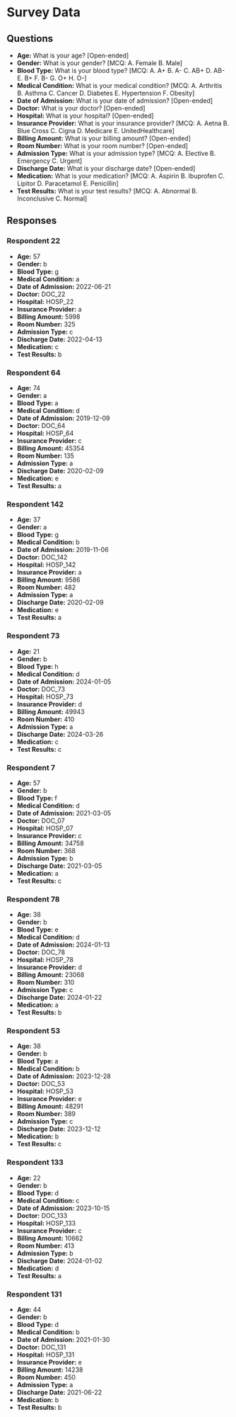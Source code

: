# Survey Data

## Questions

- **Age:** What is your age? [Open-ended]
- **Gender:** What is your gender? [MCQ: A. Female B. Male]
- **Blood Type:** What is your blood type? [MCQ: A. A+ B. A- C. AB+ D. AB- E. B+ F. B- G. O+ H. O-]
- **Medical Condition:** What is your medical condition? [MCQ: A. Arthritis B. Asthma C. Cancer D. Diabetes E. Hypertension F. Obesity]
- **Date of Admission:** What is your date of admission? [Open-ended]
- **Doctor:** What is your doctor? [Open-ended]
- **Hospital:** What is your hospital? [Open-ended]
- **Insurance Provider:** What is your insurance provider? [MCQ: A. Aetna B. Blue Cross C. Cigna D. Medicare E. UnitedHealthcare]
- **Billing Amount:** What is your billing amount? [Open-ended]
- **Room Number:** What is your room number? [Open-ended]
- **Admission Type:** What is your admission type? [MCQ: A. Elective B. Emergency C. Urgent]
- **Discharge Date:** What is your discharge date? [Open-ended]
- **Medication:** What is your medication? [MCQ: A. Aspirin B. Ibuprofen C. Lipitor D. Paracetamol E. Penicillin]
- **Test Results:** What is your test results? [MCQ: A. Abnormal B. Inconclusive C. Normal]

## Responses

### Respondent 22

- **Age:** 57
- **Gender:** b
- **Blood Type:** g
- **Medical Condition:** a
- **Date of Admission:** 2022-06-21
- **Doctor:** DOC_22
- **Hospital:** HOSP_22
- **Insurance Provider:** a
- **Billing Amount:** 5998
- **Room Number:** 325
- **Admission Type:** c
- **Discharge Date:** 2022-04-13
- **Medication:** c
- **Test Results:** b

### Respondent 64

- **Age:** 74
- **Gender:** a
- **Blood Type:** a
- **Medical Condition:** d
- **Date of Admission:** 2019-12-09
- **Doctor:** DOC_64
- **Hospital:** HOSP_64
- **Insurance Provider:** c
- **Billing Amount:** 45354
- **Room Number:** 135
- **Admission Type:** a
- **Discharge Date:** 2020-02-09
- **Medication:** e
- **Test Results:** a

### Respondent 142

- **Age:** 37
- **Gender:** a
- **Blood Type:** g
- **Medical Condition:** b
- **Date of Admission:** 2019-11-06
- **Doctor:** DOC_142
- **Hospital:** HOSP_142
- **Insurance Provider:** a
- **Billing Amount:** 9586
- **Room Number:** 482
- **Admission Type:** a
- **Discharge Date:** 2020-02-09
- **Medication:** e
- **Test Results:** a

### Respondent 73

- **Age:** 21
- **Gender:** b
- **Blood Type:** h
- **Medical Condition:** d
- **Date of Admission:** 2024-01-05
- **Doctor:** DOC_73
- **Hospital:** HOSP_73
- **Insurance Provider:** d
- **Billing Amount:** 49943
- **Room Number:** 410
- **Admission Type:** a
- **Discharge Date:** 2024-03-26
- **Medication:** c
- **Test Results:** c

### Respondent 7

- **Age:** 57
- **Gender:** b
- **Blood Type:** f
- **Medical Condition:** d
- **Date of Admission:** 2021-03-05
- **Doctor:** DOC_07
- **Hospital:** HOSP_07
- **Insurance Provider:** c
- **Billing Amount:** 34758
- **Room Number:** 368
- **Admission Type:** b
- **Discharge Date:** 2021-03-05
- **Medication:** a
- **Test Results:** c

### Respondent 78

- **Age:** 38
- **Gender:** b
- **Blood Type:** e
- **Medical Condition:** d
- **Date of Admission:** 2024-01-13
- **Doctor:** DOC_78
- **Hospital:** HOSP_78
- **Insurance Provider:** d
- **Billing Amount:** 23068
- **Room Number:** 310
- **Admission Type:** c
- **Discharge Date:** 2024-01-22
- **Medication:** a
- **Test Results:** b

### Respondent 53

- **Age:** 38
- **Gender:** b
- **Blood Type:** a
- **Medical Condition:** b
- **Date of Admission:** 2023-12-28
- **Doctor:** DOC_53
- **Hospital:** HOSP_53
- **Insurance Provider:** e
- **Billing Amount:** 48291
- **Room Number:** 389
- **Admission Type:** c
- **Discharge Date:** 2023-12-12
- **Medication:** b
- **Test Results:** c

### Respondent 133

- **Age:** 22
- **Gender:** b
- **Blood Type:** d
- **Medical Condition:** c
- **Date of Admission:** 2023-10-15
- **Doctor:** DOC_133
- **Hospital:** HOSP_133
- **Insurance Provider:** c
- **Billing Amount:** 10662
- **Room Number:** 413
- **Admission Type:** b
- **Discharge Date:** 2024-01-02
- **Medication:** d
- **Test Results:** a

### Respondent 131

- **Age:** 44
- **Gender:** b
- **Blood Type:** d
- **Medical Condition:** b
- **Date of Admission:** 2021-01-30
- **Doctor:** DOC_131
- **Hospital:** HOSP_131
- **Insurance Provider:** e
- **Billing Amount:** 14238
- **Room Number:** 450
- **Admission Type:** a
- **Discharge Date:** 2021-06-22
- **Medication:** b
- **Test Results:** b

